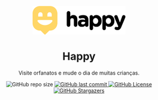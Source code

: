 <div align="center">
  <img src="./.github/logo.svg" width="250px" alt="logo"> 
  <h1>Happy</h1>
  
  <p>Visite orfanatos e mude o dia de muitas crianças.</p>
  
  <img src="https://img.shields.io/github/repo-size/zevdvlpr/happy?color=ffd666&style=flat-square" alt="GitHub repo size">
  
  <a href="https://github.com/zevdvlpr/happy/commits/master">
    <img src="https://img.shields.io/github/last-commit/zevdvlpr/happy?color=ffd666&style=flat-square" alt="GitHub last commit">
  </a>
  <a href="https://github.com/zevdvlpr/happy/tree/master/LICENSE">
    <img src="https://img.shields.io/github/license/zevdvlpr/happy?color=ffd666&label=license&style=flat-square" alt="GitHub License">
  </a>  
  <a href="https://github.com/zevdvlpr/happy/stargazers">
    <img src="https://img.shields.io/github/stars/zevdvlpr/happy?color=ffd666&logo=github&style=flat-square" alt="GitHub Stargazers">
  </a>    
</div>